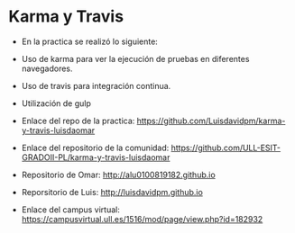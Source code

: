 # Karma y Travis

* En la practica se realizó lo siguiente:

* Uso de karma para ver la ejecución de pruebas en diferentes navegadores.
* Uso de travis para integración continua.
* Utilización de gulp




* Enlace del repo de la practica:
  <https://github.com/Luisdavidpm/karma-y-travis-luisdaomar>

* Enlace del repositorio de la comunidad:
  <https://github.com/ULL-ESIT-GRADOII-PL/karma-y-travis-luisdaomar>

* Repositorio de Omar:
  <http://alu0100819182.github.io>

* Reporsitorio de Luis:
  <http://luisdavidpm.github.io>

* Enlace del campus virtual:
  <https://campusvirtual.ull.es/1516/mod/page/view.php?id=182932>
